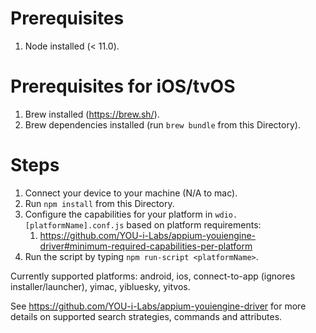 # Prerequisites

1. Node installed (< 11.0).

# Prerequisites for iOS/tvOS

1. Brew installed (https://brew.sh/).
2. Brew dependencies installed (run `brew bundle` from this Directory).

# Steps

1. Connect your device to your machine (N/A to mac).
2. Run `npm install` from this Directory.
3. Configure the capabilities for your platform in `wdio.[platformName].conf.js` based on platform requirements:
   1. https://github.com/YOU-i-Labs/appium-youiengine-driver#minimum-required-capabilities-per-platform
4. Run the script by typing `npm run-script <platformName>`.

Currently supported platforms: android, ios, connect-to-app (ignores installer/launcher), yimac, yibluesky, yitvos.

See https://github.com/YOU-i-Labs/appium-youiengine-driver for more details on supported search strategies, commands and attributes.
